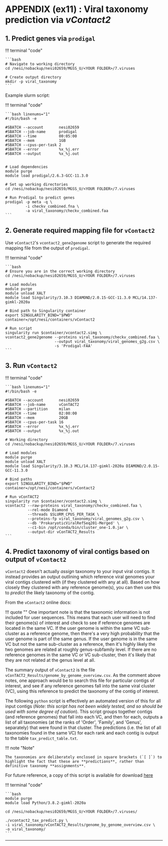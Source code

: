 # APPENDIX (ex11) : Viral taxonomy prediction via *vContact2*

## 1. Predict genes via `prodigal`

!!! terminal "code"

    ```bash
    # Navigate to working directory
    cd /nesi/nobackup/nesi02659/MGSS_U/<YOUR FOLDER>/7.viruses

    # Create output directory
    mkdir -p viral_taxonomy
    ```

Example slurm script:

!!! terminal "code"

    ```bash linenums="1"
    #!/bin/bash -e

    #SBATCH --account       nesi02659
    #SBATCH --job-name      prodigal
    #SBATCH --time          00:05:00
    #SBATCH --mem           1GB
    #SBATCH --cpus-per-task 2
    #SBATCH --error         %x_%j.err
    #SBATCH --output        %x_%j.out


    # Load dependencies
    module purge
    module load prodigal/2.6.3-GCC-11.3.0

    # Set up working directories
    cd /nesi/nobackup/nesi02659/MGSS_U/<YOUR FOLDER>/7.viruses

    # Run Prodigal to predict genes 
    prodigal -p meta -q \
             -i checkv_combined.fna \
             -a viral_taxonomy/checkv_combined.faa 
    ```

## 2. Generate required mapping file for `vContact2`

Use `vContact2`'s `vcontact2_gene2genome` script to generate the required mapping file from the output of `prodigal`.

!!! terminal "code"

    ```bash
    # Ensure you are in the correct working directory
    cd /nesi/nobackup/nesi02659/MGSS_U/<YOUR FOLDER>/7.viruses
    
    # Load modules
    module purge
    module unload XALT
    module load Singularity/3.10.3 DIAMOND/2.0.15-GCC-11.3.0 MCL/14.137-gimkl-2020a
    
    # Bind path to Singularity container
    export SINGULARITY_BIND="$PWD"
    container=/opt/nesi/containers/vContact2
    
    # Run script
    singularity run $container/vcontact2.simg \
    vcontact2_gene2genome --proteins viral_taxonomy/checkv_combined.faa \
                          --output viral_taxonomy/viral_genomes_g2g.csv \
                          -s 'Prodigal-FAA'
    ```

## 3. Run `vContact2`

!!! terminal "code"

    ```bash linenums="1"
    #!/bin/bash -e
    
    #SBATCH --account       nesi02659
    #SBATCH --job-name      vConTACT2
    #SBATCH --partition     milan
    #SBATCH --time          02:00:00
    #SBATCH --mem           20GB
    #SBATCH --cpus-per-task 16
    #SBATCH --error         %x_%j.err
    #SBATCH --output        %x_%j.out
    
    # Working directory
    cd /nesi/nobackup/nesi02659/MGSS_U/<YOUR FOLDER>/7.viruses

    # Load modules
    module purge
    module unload XALT
    module load Singularity/3.10.3 MCL/14.137-gimkl-2020a DIAMOND/2.0.15-GCC-11.3.0

    # Bind paths
    export SINGULARITY_BIND="$PWD"
    container=/opt/nesi/containers/vContact2

    # Run vConTACT2
    singularity run $container/vcontact2.simg \
    vcontact2 --raw-proteins viral_taxonomy/checkv_combined.faa \
              --rel-mode Diamond \
              --threads $SLURM_CPUS_PER_TASK \
              --proteins-fp viral_taxonomy/viral_genomes_g2g.csv \
              --db 'ProkaryoticViralRefSeq201-Merged' \
              --c1-bin /opt/conda/bin/cluster_one-1.0.jar \
              --output-dir vConTACT2_Results
    ```

## 4. Predict taxonomy of viral contigs based on output of `vContact2`

`vContact2` doesn't actually *assign* taxonomy to your input viral contigs. It instead provides an output outlining which reference viral genomes your viral contigs clustered with (if they clustered with any at all). Based on how closely they clustered with any reference genome(s), you can then use this to *predict* the likely taxonomy of the contig. 

From the `vContact2` online docs:

!!! quote ""
    One important note is that the taxonomic information is not included for user sequences. This means that each user will need to find their genome(s) of interest and check to see if reference genomes are located in the same VC. If the user genome is within the same VC sub-cluster as a reference genome, then there's a very high probability that the user genome is part of the same genus. If the user genome is in the same VC but not the same sub-cluster as a reference, then it's highly likely the two genomes are related at roughly genus-subfamily level. If there are no reference genomes in the same VC or VC sub-cluster, then it's likely that they are not related at the genus level at all.

The summary output of `vContact2` is the file `vConTACT2_Results/genome_by_genome_overview.csv`. As the comment above notes, one approach would be to search this file for particular contigs of interest, and see if any reference genomes fall into the same viral cluster (VC), using this reference to predict the taxonomy of the contig of interest.

The following `python` script is effectively an automated version of this for all input contigs (*Note: this script has not been widely tested, and so should be used with some degree of caution*). This script groups together contigs (and reference genomes) that fall into each VC, and then for each, outputs a list of all taxonomies (at the ranks of 'Order', 'Family', and 'Genus', separately) that were found in that cluster. The predictions (i.e. the list of all taxonomies found in the same VC) for each rank and each contig is output to the table `tax_predict_table.txt`. 

!!! note "Note"

    The taxonomies are deliberately enclosed in square brackets (`[ ]`) to highlight the fact that these are **predictions**, rather than definitive taxonomy **assignments**.

For future reference, a copy of this script is available for download [here](../scripts/vcontact2_tax_predict.py)

!!! terminal "code"

    ```bash
    module purge
    module load Python/3.8.2-gimkl-2020a
    
    cd /nesi/nobackup/nesi02659/MGSS_U/<YOUR FOLDER>/7.viruses/
    
    ./vcontact2_tax_predict.py \
    -i viral_taxonomy/vConTACT2_Results/genome_by_genome_overview.csv \
    -o viral_taxonomy/
    ```

---
